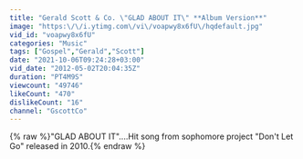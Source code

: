 ```yaml
---
title: "Gerald Scott & Co. \"GLAD ABOUT IT\" **Album Version**"
image: "https:\/\/i.ytimg.com\/vi\/voapwy8x6fU\/hqdefault.jpg"
vid_id: "voapwy8x6fU"
categories: "Music"
tags: ["Gospel","Gerald","Scott"]
date: "2021-10-06T09:24:28+03:00"
vid_date: "2012-05-02T20:04:35Z"
duration: "PT4M9S"
viewcount: "49746"
likeCount: "470"
dislikeCount: "16"
channel: "GscottCo"
---
```

{% raw %}&quot;GLAD ABOUT IT&quot;....Hit song from sophomore project &quot;Don't Let Go&quot; released in 2010.{% endraw %}
